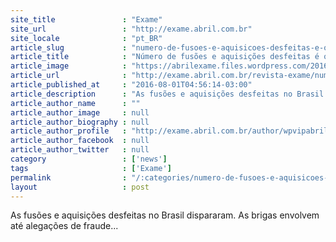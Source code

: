 ```yaml
---
site_title               : "Exame"
site_url                 : "http://exame.abril.com.br"
site_locale              : "pt_BR"
article_slug             : "numero-de-fusoes-e-aquisicoes-desfeitas-e-o-maior-em-5-anos"
article_title            : "Número de fusões e aquisições desfeitas é o maior em 5 anos"
article_image            : "https://abrilexame.files.wordpress.com/2016/09/size_960_16_9_laboratorio-pfizer-reino-unido6.jpg?quality=70&strip=all&w=960"
article_url              : "http://exame.abril.com.br/revista-exame/numero-de-usoes-e-aquisicoes-desfeitas-e-o-maior-em-5-anos/"
article_published_at     : "2016-08-01T04:56:14-03:00"
article_description      : "As fusões e aquisições desfeitas no Brasil dispararam. As brigas envolvem até alegações de fraude..."
article_author_name      : ""
article_author_image     : null
article_author_biography : null
article_author_profile   : "http://exame.abril.com.br/author/wpvipabril/"
article_author_facebook  : null
article_author_twitter   : null
category                 : ['news']
tags                     : ['Exame']
permalink                : "/:categories/numero-de-fusoes-e-aquisicoes-desfeitas-e-o-maior-em-5-anos/"
layout                   : post
---
```


As fusões e aquisições desfeitas no Brasil dispararam. As brigas envolvem até alegações de fraude...
